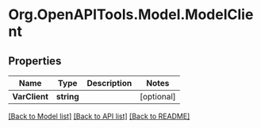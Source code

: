 # Org.OpenAPITools.Model.ModelClient

## Properties

Name | Type | Description | Notes
------------ | ------------- | ------------- | -------------
**VarClient** | **string** |  | [optional] 

[[Back to Model list]](../README.md#documentation-for-models) [[Back to API list]](../README.md#documentation-for-api-endpoints) [[Back to README]](../README.md)

